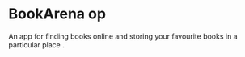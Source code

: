 # BookArena op
An app for finding books online and storing your favourite books in a particular place .
